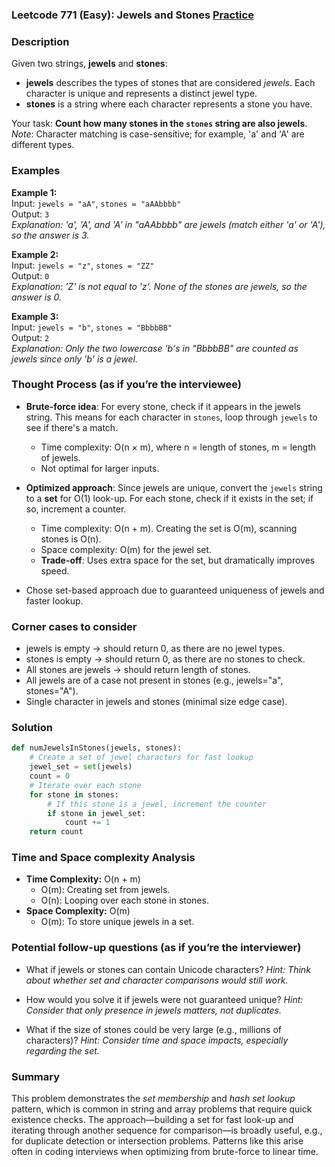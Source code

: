 ### Leetcode 771 (Easy): Jewels and Stones [Practice](https://leetcode.com/problems/jewels-and-stones)

### Description  
Given two strings, **jewels** and **stones**:
- **jewels** describes the types of stones that are considered *jewels*. Each character is unique and represents a distinct jewel type.
- **stones** is a string where each character represents a stone you have.

Your task: **Count how many stones in the `stones` string are also jewels**.  
*Note*: Character matching is case-sensitive; for example, 'a' and 'A' are different types.

### Examples  

**Example 1:**  
Input: `jewels = "aA"`, `stones = "aAAbbbb"`  
Output: `3`  
*Explanation: 'a', 'A', and 'A' in "aAAbbbb" are jewels (match either 'a' or 'A'), so the answer is 3.*

**Example 2:**  
Input: `jewels = "z"`, `stones = "ZZ"`  
Output: `0`  
*Explanation: 'Z' is not equal to 'z'. None of the stones are jewels, so the answer is 0.*

**Example 3:**  
Input: `jewels = "b"`, `stones = "BbbbBB"`  
Output: `2`  
*Explanation: Only the two lowercase 'b's in "BbbbBB" are counted as jewels since only 'b' is a jewel.*

### Thought Process (as if you’re the interviewee)  
- **Brute-force idea**: For every stone, check if it appears in the jewels string. This means for each character in `stones`, loop through `jewels` to see if there's a match.
  - Time complexity: O(n × m), where n = length of stones, m = length of jewels.
  - Not optimal for larger inputs.

- **Optimized approach**: Since jewels are unique, convert the `jewels` string to a **set** for O(1) look-up. For each stone, check if it exists in the set; if so, increment a counter.
  - Time complexity: O(n + m). Creating the set is O(m), scanning stones is O(n).
  - Space complexity: O(m) for the jewel set.
  - **Trade-off**: Uses extra space for the set, but dramatically improves speed.

- Chose set-based approach due to guaranteed uniqueness of jewels and faster lookup.

### Corner cases to consider  
- jewels is empty → should return 0, as there are no jewel types.
- stones is empty → should return 0, as there are no stones to check.
- All stones are jewels → should return length of stones.
- All jewels are of a case not present in stones (e.g., jewels="a", stones="A").
- Single character in jewels and stones (minimal size edge case).

### Solution

```python
def numJewelsInStones(jewels, stones):
    # Create a set of jewel characters for fast lookup
    jewel_set = set(jewels)
    count = 0
    # Iterate over each stone
    for stone in stones:
        # If this stone is a jewel, increment the counter
        if stone in jewel_set:
            count += 1
    return count
```

### Time and Space complexity Analysis  

- **Time Complexity:** O(n + m)
  - O(m): Creating set from jewels.
  - O(n): Looping over each stone in stones.
- **Space Complexity:** O(m)
  - O(m): To store unique jewels in a set.

### Potential follow-up questions (as if you’re the interviewer)  

- What if jewels or stones can contain Unicode characters?
  *Hint: Think about whether set and character comparisons would still work.*

- How would you solve it if jewels were not guaranteed unique?
  *Hint: Consider that only presence in jewels matters, not duplicates.*

- What if the size of stones could be very large (e.g., millions of characters)?
  *Hint: Consider time and space impacts, especially regarding the set.*

### Summary
This problem demonstrates the *set membership* and *hash set lookup* pattern, which is common in string and array problems that require quick existence checks. The approach—building a set for fast look-up and iterating through another sequence for comparison—is broadly useful, e.g., for duplicate detection or intersection problems. Patterns like this arise often in coding interviews when optimizing from brute-force to linear time.